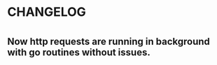 # CHANGELOG 

#

## Now http requests are running in background with go routines without issues. 

#